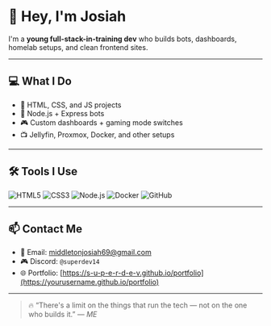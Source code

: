 # 👋 Hey, I'm Josiah

I'm a **young full-stack-in-training dev** who builds bots, dashboards, homelab setups, and clean frontend sites.

---

## 💻 What I Do

- 🔧 HTML, CSS, and JS projects
- 🧠 Node.js + Express bots
- 🎮 Custom dashboards + gaming mode switches
- 📺 Jellyfin, Proxmox, Docker, and other setups

---
## 🛠️ Tools I Use

![HTML5](https://img.shields.io/badge/-HTML5-E34F26?logo=html5&logoColor=white&style=flat)
![CSS3](https://img.shields.io/badge/-CSS3-1572B6?logo=css3&logoColor=white&style=flat)
![Node.js](https://img.shields.io/badge/-Node.js-339933?logo=node.js&logoColor=white&style=flat)
![Docker](https://img.shields.io/badge/-Docker-2496ED?logo=docker&logoColor=white&style=flat)
![GitHub](https://img.shields.io/badge/-GitHub-181717?logo=github&logoColor=white&style=flat)

---

## 📫 Contact Me

- 📧 Email: [middletonjosiah69@gmail.com](mailto:middletonjosiah9@gmail.com)
- 🎮 Discord: `@superdev14`
- 🌐 Portfolio: [https://s-u-p-e-r-d-e-v.github.io/portfolio](https://yourusername.github.io/portfolio)

---

> 🔥 “There's a limit on the things that run the tech — not on the one who builds it.” — *ME*
